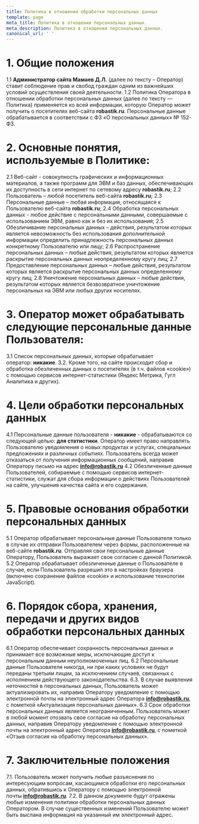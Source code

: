 ```yaml
---
title: Политика в отношении обработки персональных данных
template: page
meta_title: Политика в отношении персональных данных.
meta_description: Политика в отношении персональных данных.
canonical_url: ' '
---
```

# 1. Общие положения

1.1 **Администратор сайта Мамаев Д.Л.** (далее по тексту – Оператор) ставит соблюдение прав и свобод граждан одним из важнейших условий осуществления своей деятельности.
1.2 Политика Оператора в отношении обработки персональных данных (далее по тексту — Политика) применяется ко всей информации, которую Оператор может получить о посетителях веб-сайта **robastik.ru**. Персональные данные обрабатывается в соответствии с ФЗ «О персональных данных» № 152-ФЗ.

# 2. Основные понятия, используемые в Политике:

2.1 Веб-сайт - совокупность графических и информационных материалов, а также программ для ЭВМ и баз данных, обеспечивающих их доступность в сети интернет по сетевому адресу **robastik.ru**;
2.2 Пользователь – любой посетитель веб-сайта **robastik.ru**;
2.3 Персональные данные – любая информация, относящаяся к Пользователю веб-сайта **robastik.ru**;
2.4 Обработка персональных данных - любое действие с персональными данными, совершаемые с использованием ЭВМ, равно как и без их использования;
2.5 Обезличивание персональных данных – действия, результатом которых является невозможность без использования дополнительной информации определить принадлежность персональных данных конкретному Пользователю или лицу;
2.6 Распространение персональных данных – любые действия, результатом которых является раскрытие персональных данных неопределенному кругу лиц;
2.7 Предоставление персональных данных – любые действия, результатом которых является раскрытие персональных данных определенному кругу лиц;
2.8 Уничтожение персональных данных – любые действия, результатом которых является безвозвратное уничтожение персональных на ЭВМ или любых других носителях.

# 3. Оператор может обрабатывать следующие персональные данные Пользователя:

3.1 Список персональных данных, которые обрабатывает оператор: **никакие**.
3.2. Кроме того, на сайте происходит сбор и обработка обезличенных данных о посетителях (в т.ч. файлов «cookie») с помощью сервисов интернет-статистики (Яндекс Метрика, Гугл Аналитика и других).

# 4. Цели обработки персональных данных

4.1 Персональные данные пользователя - **никакие** - обрабатываются со следующей целью: **для статистики**. Оператор имеет право направлять Пользователю уведомления о новых продуктах и услугах, специальных предложениях и различных событиях. Пользователь всегда может отказаться от получения информационных сообщений, направив Оператору письмо на адрес **info@robastik.ru**
4.2 Обезличенные данные Пользователей, собираемые с помощью сервисов интернет-статистики, служат для сбора информации о действиях Пользователей на сайте, улучшения качества сайта и его содержания.

# 5. Правовые основания обработки персональных данных

5.1 Оператор обрабатывает персональные данные Пользователя только в случае их отправки Пользователем через формы, расположенные на веб-сайте **robastik.ru**. Отправляя свои персональные данные Оператору, Пользователь выражает свое согласие с данной Политикой.
5.2 Оператор обрабатывает обезличенные данные о Пользователе в случае, если Пользователь разрешил это в настройках браузера (включено сохранение файлов «cookie» и использование технологии JavaScript).

# 6. Порядок сбора, хранения, передачи и других видов обработки персональных данных

6.1 Оператор обеспечивает сохранность персональных данных и принимает все возможные меры, исключающие доступ к персональным данным неуполномоченных лиц.
6.2 Персональные данные Пользователя никогда, ни при каких условиях не будут переданы третьим лицам, за исключением случаев, связанных с исполнением действующего законодательства.
6.3. В случае выявления неточностей в персональных данных, Пользователь может актуализировать их, направив Оператору уведомление с помощью электронной почты на электронный адрес Оператора **info@robastik.ru**, с пометкой «Актуализация персональных данных».
6.3 Срок обработки персональных данных является неограниченным. Пользователь может в любой момент отозвать свое согласие на обработку персональных данных, направив Оператору уведомление с помощью электронной почты на электронный адрес Оператора **info@robastik.ru**, с пометкой «Отзыв согласия на обработку персональных данных».

# 7. Заключительные положения

7.1. Пользователь может получить любые разъяснения по интересующим вопросам, касающимся обработки его персональных данных, обратившись к Оператору с помощью электронной почты **info@robastik.ru**.
7.2. В данном документе будут отражены любые изменения политики обработки персональных данных Оператором. В случае существенных изменений Пользователю может быть выслана информация на указанный им электронный адрес.
